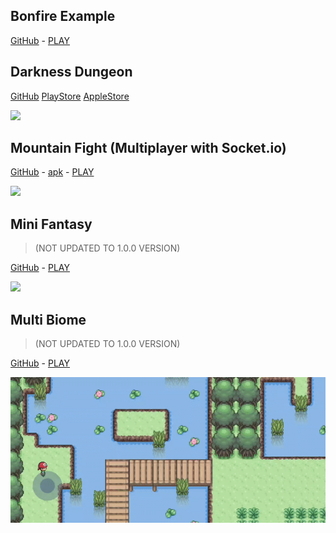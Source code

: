 ## Bonfire Example
[GitHub](https://github.com/RafaelBarbosatec/bonfire/tree/master/example)    -   [PLAY](https://bonfire-engine.github.io/examples/bonfire/)

## Darkness Dungeon
[GitHub](https://github.com/RafaelBarbosatec/darkness_dungeon) [PlayStore](https://play.google.com/store/apps/details?id=com.rafaelbarbosatec.darkness_dungeon) [AppleStore](https://apps.apple.com/us/app/darkness-dungeon/id1506675248)

![](_media/example_darkness.gif)

## Mountain Fight (Multiplayer with Socket.io)
[GitHub](https://github.com/RafaelBarbosatec/mountain_fight)   -   [apk](https://bonfire-engine.github.io/apk/mountain.apk)   -   [PLAY](http://rafaelbarbosatec.github.io/mountain_fight/)

![](_media/example_fight.gif)

## Mini Fantasy

> (NOT UPDATED TO 1.0.0 VERSION)

[GitHub](https://github.com/RafaelBarbosatec/mini_fantasy)   -   [PLAY](https://bonfire-engine.github.io/examples/mini_fantasy/)

![](_media/example_mini_fantasy.gif)

## Multi Biome

> (NOT UPDATED TO 1.0.0 VERSION)

[GitHub](https://github.com/RafaelBarbosatec/multi-biome)   -   [PLAY](https://bonfire-engine.github.io/examples/multi_biome/)

![](_media/example_multi_biome.gif)

